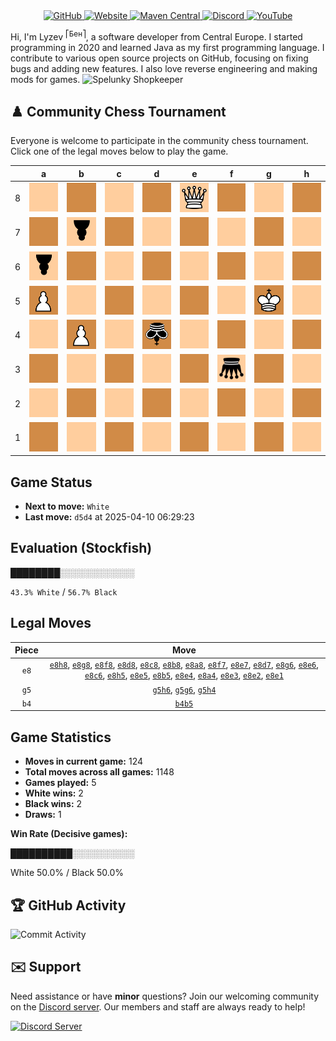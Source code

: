 <div align="center">
    <a href="https://github.com/Lyzev">
        <img src="https://wsrv.nl/?url=https://cdn.jsdelivr.net/npm/@intergrav/devins-badges@3.2.0/assets/cozy-minimal/available/github_vector.svg&w=64&h=64" alt="GitHub">
    </a>
    <a href="https://lyzev.dev">
        <img src="https://wsrv.nl/?url=https://cdn.jsdelivr.net/npm/@intergrav/devins-badges@3.2.0/assets/cozy-minimal/documentation/website_vector.svg&w=64&h=64" alt="Website">
    </a>
    <a href="https://central.sonatype.com/namespace/dev.lyzev.api">
        <img src="https://wsrv.nl/?url=https://cdn.jsdelivr.net/npm/@intergrav/devins-badges@3.2.0/assets/cozy-minimal/available/maven-central_vector.svg&w=64&h=64" alt="Maven Central">
    </a>
    <a href="https://lyzev.dev/discord">
        <img src="https://wsrv.nl/?url=https://cdn.jsdelivr.net/npm/@intergrav/devins-badges@3/assets/cozy-minimal/social/discord-plural_vector.svg&w=64&h=64" alt="Discord">
    </a>
    <a href="https://www.youtube.com/@lyzev">
        <img src="https://wsrv.nl/?url=https://cdn.jsdelivr.net/npm/@intergrav/devins-badges@3.2.0/assets/cozy-minimal/social/youtube-singular_vector.svg&w=64&h=64" alt="YouTube">
    </a>
</div>

[//]: # (23, 08 Mon 2021, 20:00:00)

Hi, I'm Lyzev <sup>⎡Бен⎤</sup>, a software developer from Central Europe. I started programming in 2020 and learned Java as my first programming language. I contribute to various open source projects on GitHub, focusing on fixing bugs and adding new features. I also love reverse engineering and making mods for games. ![Spelunky Shopkeeper](https://static.wikia.nocookie.net/spelunky/images/c/cd/Shopkeeper_HD.png/revision/latest/scale-to-height-down/18)

## :chess_pawn: Community Chess Tournament

Everyone is welcome to participate in the community chess tournament.
Click one of the legal moves below to play the game.

|   | a | b | c | d | e | f | g | h |
|---|---|---|---|---|---|---|---|---|
| 8 | [![Square](chess/assets/img/light/square.svg)](https://github.com/Lyzev/Lyzev/issues/new?title=chess%7Ce8a8&body=Click+%27Create%27+to+submit+this+move.) | [![Square](chess/assets/img/dark/square.svg)](https://github.com/Lyzev/Lyzev/issues/new?title=chess%7Ce8b8&body=Click+%27Create%27+to+submit+this+move.) | [![Square](chess/assets/img/light/square.svg)](https://github.com/Lyzev/Lyzev/issues/new?title=chess%7Ce8c8&body=Click+%27Create%27+to+submit+this+move.) | [![Square](chess/assets/img/dark/square.svg)](https://github.com/Lyzev/Lyzev/issues/new?title=chess%7Ce8d8&body=Click+%27Create%27+to+submit+this+move.) | ![Q](chess/assets/img/light/white/up/queen.svg) | [![Square](chess/assets/img/dark/square.svg)](https://github.com/Lyzev/Lyzev/issues/new?title=chess%7Ce8f8&body=Click+%27Create%27+to+submit+this+move.) | [![Square](chess/assets/img/light/square.svg)](https://github.com/Lyzev/Lyzev/issues/new?title=chess%7Ce8g8&body=Click+%27Create%27+to+submit+this+move.) | [![Square](chess/assets/img/dark/square.svg)](https://github.com/Lyzev/Lyzev/issues/new?title=chess%7Ce8h8&body=Click+%27Create%27+to+submit+this+move.) |
| 7 | ![Square](chess/assets/img/dark/square.svg) | ![p](chess/assets/img/light/black/down/pawn.svg) | ![Square](chess/assets/img/dark/square.svg) | [![Square](chess/assets/img/light/square.svg)](https://github.com/Lyzev/Lyzev/issues/new?title=chess%7Ce8d7&body=Click+%27Create%27+to+submit+this+move.) | [![Square](chess/assets/img/dark/square.svg)](https://github.com/Lyzev/Lyzev/issues/new?title=chess%7Ce8e7&body=Click+%27Create%27+to+submit+this+move.) | [![Square](chess/assets/img/light/square.svg)](https://github.com/Lyzev/Lyzev/issues/new?title=chess%7Ce8f7&body=Click+%27Create%27+to+submit+this+move.) | ![Square](chess/assets/img/dark/square.svg) | ![Square](chess/assets/img/light/square.svg) |
| 6 | ![p](chess/assets/img/light/black/down/pawn.svg) | ![Square](chess/assets/img/dark/square.svg) | [![Square](chess/assets/img/light/square.svg)](https://github.com/Lyzev/Lyzev/issues/new?title=chess%7Ce8c6&body=Click+%27Create%27+to+submit+this+move.) | ![Square](chess/assets/img/dark/square.svg) | [![Square](chess/assets/img/light/square.svg)](https://github.com/Lyzev/Lyzev/issues/new?title=chess%7Ce8e6&body=Click+%27Create%27+to+submit+this+move.) | ![Square](chess/assets/img/dark/square.svg) | ![Square](chess/assets/img/light/square.svg) | [![Square](chess/assets/img/dark/square.svg)](https://github.com/Lyzev/Lyzev/issues/new?title=chess%7Cg5h6&body=Click+%27Create%27+to+submit+this+move.) |
| 5 | ![P](chess/assets/img/dark/white/up/pawn.svg) | ![Square](chess/assets/img/light/square.svg) | ![Square](chess/assets/img/dark/square.svg) | ![Square](chess/assets/img/light/square.svg) | [![Square](chess/assets/img/dark/square.svg)](https://github.com/Lyzev/Lyzev/issues/new?title=chess%7Ce8e5&body=Click+%27Create%27+to+submit+this+move.) | ![Square](chess/assets/img/light/square.svg) | ![K](chess/assets/img/dark/white/up/king.svg) | [![Square](chess/assets/img/light/square.svg)](https://github.com/Lyzev/Lyzev/issues/new?title=chess%7Ce8h5&body=Click+%27Create%27+to+submit+this+move.) |
| 4 | [![Square](chess/assets/img/light/square.svg)](https://github.com/Lyzev/Lyzev/issues/new?title=chess%7Ce8a4&body=Click+%27Create%27+to+submit+this+move.) | ![P](chess/assets/img/dark/white/up/pawn.svg) | ![Square](chess/assets/img/light/square.svg) | ![k](chess/assets/img/dark/black/down/king.svg) | [![Square](chess/assets/img/light/square.svg)](https://github.com/Lyzev/Lyzev/issues/new?title=chess%7Ce8e4&body=Click+%27Create%27+to+submit+this+move.) | ![Square](chess/assets/img/dark/square.svg) | ![Square](chess/assets/img/light/square.svg) | [![Square](chess/assets/img/dark/square.svg)](https://github.com/Lyzev/Lyzev/issues/new?title=chess%7Cg5h4&body=Click+%27Create%27+to+submit+this+move.) |
| 3 | ![Square](chess/assets/img/dark/square.svg) | ![Square](chess/assets/img/light/square.svg) | ![Square](chess/assets/img/dark/square.svg) | ![Square](chess/assets/img/light/square.svg) | [![Square](chess/assets/img/dark/square.svg)](https://github.com/Lyzev/Lyzev/issues/new?title=chess%7Ce8e3&body=Click+%27Create%27+to+submit+this+move.) | ![q](chess/assets/img/light/black/down/queen.svg) | ![Square](chess/assets/img/dark/square.svg) | ![Square](chess/assets/img/light/square.svg) |
| 2 | ![Square](chess/assets/img/light/square.svg) | ![Square](chess/assets/img/dark/square.svg) | ![Square](chess/assets/img/light/square.svg) | ![Square](chess/assets/img/dark/square.svg) | [![Square](chess/assets/img/light/square.svg)](https://github.com/Lyzev/Lyzev/issues/new?title=chess%7Ce8e2&body=Click+%27Create%27+to+submit+this+move.) | ![Square](chess/assets/img/dark/square.svg) | ![Square](chess/assets/img/light/square.svg) | ![Square](chess/assets/img/dark/square.svg) |
| 1 | ![Square](chess/assets/img/dark/square.svg) | ![Square](chess/assets/img/light/square.svg) | ![Square](chess/assets/img/dark/square.svg) | ![Square](chess/assets/img/light/square.svg) | [![Square](chess/assets/img/dark/square.svg)](https://github.com/Lyzev/Lyzev/issues/new?title=chess%7Ce8e1&body=Click+%27Create%27+to+submit+this+move.) | ![Square](chess/assets/img/light/square.svg) | ![Square](chess/assets/img/dark/square.svg) | ![Square](chess/assets/img/light/square.svg) |

## Game Status

- **Next to move:** `White`
- **Last move:** `d5d4` at 2025-04-10 06:29:23

## Evaluation (Stockfish)

████████░░░░░░░░░░░░

`43.3% White` / `56.7% Black`

## Legal Moves

| **Piece** | **Move** |
|:---------:|:--------:|
| `e8` | [`e8h8`](https://github.com/Lyzev/Lyzev/issues/new?title=chess%7Ce8h8&body=Click+%27Create%27+to+submit+this+move.), [`e8g8`](https://github.com/Lyzev/Lyzev/issues/new?title=chess%7Ce8g8&body=Click+%27Create%27+to+submit+this+move.), [`e8f8`](https://github.com/Lyzev/Lyzev/issues/new?title=chess%7Ce8f8&body=Click+%27Create%27+to+submit+this+move.), [`e8d8`](https://github.com/Lyzev/Lyzev/issues/new?title=chess%7Ce8d8&body=Click+%27Create%27+to+submit+this+move.), [`e8c8`](https://github.com/Lyzev/Lyzev/issues/new?title=chess%7Ce8c8&body=Click+%27Create%27+to+submit+this+move.), [`e8b8`](https://github.com/Lyzev/Lyzev/issues/new?title=chess%7Ce8b8&body=Click+%27Create%27+to+submit+this+move.), [`e8a8`](https://github.com/Lyzev/Lyzev/issues/new?title=chess%7Ce8a8&body=Click+%27Create%27+to+submit+this+move.), [`e8f7`](https://github.com/Lyzev/Lyzev/issues/new?title=chess%7Ce8f7&body=Click+%27Create%27+to+submit+this+move.), [`e8e7`](https://github.com/Lyzev/Lyzev/issues/new?title=chess%7Ce8e7&body=Click+%27Create%27+to+submit+this+move.), [`e8d7`](https://github.com/Lyzev/Lyzev/issues/new?title=chess%7Ce8d7&body=Click+%27Create%27+to+submit+this+move.), [`e8g6`](https://github.com/Lyzev/Lyzev/issues/new?title=chess%7Ce8g6&body=Click+%27Create%27+to+submit+this+move.), [`e8e6`](https://github.com/Lyzev/Lyzev/issues/new?title=chess%7Ce8e6&body=Click+%27Create%27+to+submit+this+move.), [`e8c6`](https://github.com/Lyzev/Lyzev/issues/new?title=chess%7Ce8c6&body=Click+%27Create%27+to+submit+this+move.), [`e8h5`](https://github.com/Lyzev/Lyzev/issues/new?title=chess%7Ce8h5&body=Click+%27Create%27+to+submit+this+move.), [`e8e5`](https://github.com/Lyzev/Lyzev/issues/new?title=chess%7Ce8e5&body=Click+%27Create%27+to+submit+this+move.), [`e8b5`](https://github.com/Lyzev/Lyzev/issues/new?title=chess%7Ce8b5&body=Click+%27Create%27+to+submit+this+move.), [`e8e4`](https://github.com/Lyzev/Lyzev/issues/new?title=chess%7Ce8e4&body=Click+%27Create%27+to+submit+this+move.), [`e8a4`](https://github.com/Lyzev/Lyzev/issues/new?title=chess%7Ce8a4&body=Click+%27Create%27+to+submit+this+move.), [`e8e3`](https://github.com/Lyzev/Lyzev/issues/new?title=chess%7Ce8e3&body=Click+%27Create%27+to+submit+this+move.), [`e8e2`](https://github.com/Lyzev/Lyzev/issues/new?title=chess%7Ce8e2&body=Click+%27Create%27+to+submit+this+move.), [`e8e1`](https://github.com/Lyzev/Lyzev/issues/new?title=chess%7Ce8e1&body=Click+%27Create%27+to+submit+this+move.) |
| `g5` | [`g5h6`](https://github.com/Lyzev/Lyzev/issues/new?title=chess%7Cg5h6&body=Click+%27Create%27+to+submit+this+move.), [`g5g6`](https://github.com/Lyzev/Lyzev/issues/new?title=chess%7Cg5g6&body=Click+%27Create%27+to+submit+this+move.), [`g5h4`](https://github.com/Lyzev/Lyzev/issues/new?title=chess%7Cg5h4&body=Click+%27Create%27+to+submit+this+move.) |
| `b4` | [`b4b5`](https://github.com/Lyzev/Lyzev/issues/new?title=chess%7Cb4b5&body=Click+%27Create%27+to+submit+this+move.) |

## Game Statistics

- **Moves in current game:** 124
- **Total moves across all games:** 1148
- **Games played:** 5
- **White wins:** 2
- **Black wins:** 2
- **Draws:** 1

**Win Rate (Decisive games):**

██████████░░░░░░░░░░

White 50.0% / Black 50.0%


## :trophy: GitHub Activity

![Commit Activity](https://lyzev.dev/assets/img/Lyzev.svg)

## :envelope: Support

Need assistance or have **minor** questions? Join our welcoming community on
the [Discord server](https://lyzev.dev/discord). Our members and staff are always ready to help!

[![Discord Server](https://cdn.jsdelivr.net/npm/@intergrav/devins-badges@3/assets/cozy/social/discord-plural_vector.svg)](https://lyzev.dev/discord)
